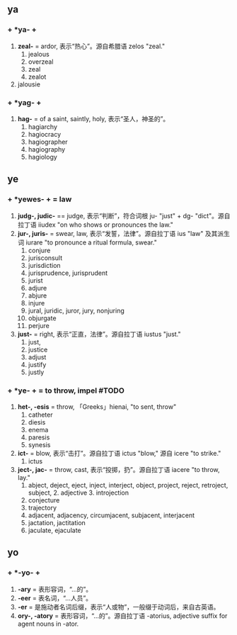 ## ya
### + \*ya- +
1. **zeal-** = ardor, 表示“热心”。源自希腊语 zelos "zeal."
	1. jealous
	2. overzeal
	3. zeal
	4. zealot
2. jalousie


### + \*yag- +
1. **hag-** = of a saint, saintly, holy, 表示“圣人，神圣的”。
	1. hagiarchy
	2. hagiocracy
	3. hagiographer
	4. hagiography
	5. hagiology



## ye
### + \*yewes- + = law
1. **judg-, judic-** == judge, 表示“判断”，符合词根 ju- "just" + dg- "dict"。源自拉丁语 iiudex "on who shows or pronounces the law."
2. **jur-, juris-** = swear, law, 表示“发誓，法律”。源自拉丁语 ius "law" 及其派生词 iurare "to pronounce a ritual formula, swear."
	1. conjure
	2. jurisconsult
	3. jurisdiction
	4. jurisprudence, jurisprudent
	5. jurist
	6. adjure
	7. abjure
	8. injure
	9. jural, juridic, juror, jury, nonjuring
	14. objurgate
	15. perjure
3. **just-** = right, 表示“正直，法律”。源自拉丁语 iustus "just."
	1. just, 
	2. justice
	3. adjust
	4. justify
	5. justly


### + \*ye- + = to throw, impel #TODO 
1. **het-, -esis** = throw, 「Greeks」hienai, "to sent, throw"
	1. catheter
	2. diesis
	3. enema
	4. paresis
	5. synesis
2. **ict-** = blow, 表示“击打”。源自拉丁语 ictus "blow," 源自 icere "to strike."
	1. ictus
3. **ject-, jac-** = throw, cast, 表示“投掷，扔”。源自拉丁语 iacere "to throw, lay."
	1. abject, deject, eject, inject, interject, object, project, reject, retroject, subject, 
		2. adjective
		3. introjection
	2. conjecture
	3. trajectory
	4. adjacent, adjacency, circumjacent, subjacent, interjacent
	5. jactation, jactitation
	6. jaculate, ejaculate



## yo
### + \*-yo- +
1. **-ary** = 表形容词，“…的”。
2. **-eer** = 表名词，“…人员”。
3. **-er** = 是施动者名词后缀，表示“人或物”，一般缀于动词后，来自古英语。
4. **ory-, -atory** = 表形容词，“…的”。源自拉丁语 -atorius, adjective suffix for agent nouns in -ator.